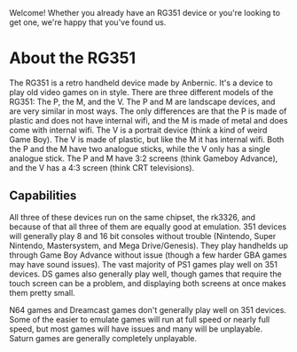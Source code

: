 Welcome! Whether you already have an RG351 device or you're looking to get one, we're happy that you've found us.

# About the RG351

The RG351 is a retro handheld device made by Anbernic. It's a device to play old video games on in style. There are three different models of the RG351: The P, the M, and the V. The P and M are landscape devices, and are very similar in most ways. The only differences are that the P is made of plastic and does not have internal wifi, and the M is made of metal and does come with internal wifi. The V is a portrait device (think a kind of weird Game Boy). The V is made of plastic, but like the M it has internal wifi. Both the P and the M have two analogue sticks, while the V only has a single analogue stick. The P and M have 3:2 screens (think Gameboy Advance), and the V has a 4:3 screen (think CRT televisions).

## Capabilities

All three of these devices run on the same chipset, the rk3326, and because of that all three of them are equally good at emulation. 351 devices will generally play 8 and 16 bit consoles without trouble (Nintendo, Super Nintendo, Mastersystem, and Mega Drive/Genesis). They play handhelds up through Game Boy Advance without issue (though a few harder GBA games may have sound issues). The vast majority of PS1 games play well on 351 devices. DS games also generally play well, though games that require the touch screen can be a problem, and displaying both screens at once makes them pretty small.

N64 games and Dreamcast games don't generally play well on 351 devices. Some of the easier to emulate games will run at full speed or nearly full speed, but most games will have issues and many will be unplayable. Saturn games are generally completely unplayable.
